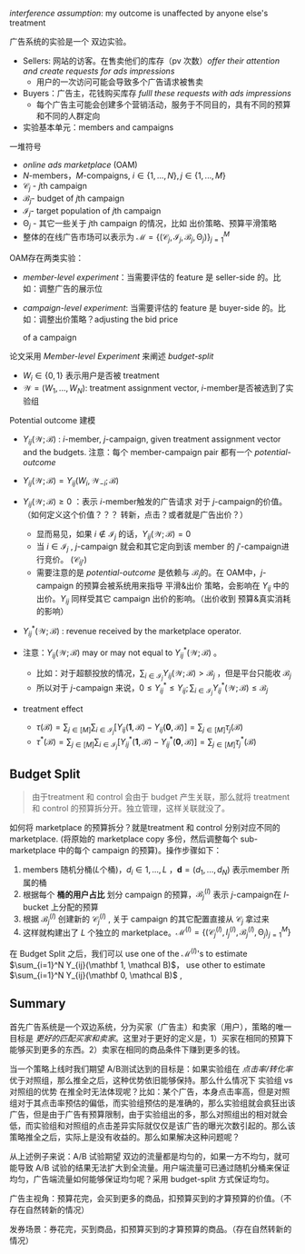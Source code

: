 *interference assumption*:  my outcome is unaffected by anyone else's treatment



广告系统的实验是一个 双边实验。

* Sellers: 网站的访客。在售卖他们的库存（pv 次数）*offer their attention and create requests for ads impressions*
  * 用户的一次访问可能会导致多个广告请求被售卖
* Buyers：广告主，花钱购买库存 *fulll these requests with ads impressions*
  * 每个广告主可能会创建多个营销活动，服务于不同目的，具有不同的预算和不同的人群定向
* 实验基本单元：members and campaigns



一堆符号

* *online ads marketplace* (OAM)
* $N$-members，$M$-compaigns, $i \in \{1, ..., N\}, j\in \{1,...,M\}$
* $\mathcal C_j$ - $j$th campaign
* $\mathcal B_j$- budget of $j$th campaign
* $\mathcal I_j$- target population of $j$th campaign
* $\mathcal \Theta_j$ - 其它一些关于 $j$th campaign 的情况，比如 出价策略、预算平滑策略
* 整体的在线广告市场可以表示为 $\mathcal M=\{(\mathcal C_j, \mathcal I_j, \mathcal B_j, \mathcal \Theta_j)\}_{j=1}^M$



OAM存在两类实验：

* *member-level experiment*：当需要评估的 feature 是 seller-side 的。比如：调整广告的展示位

* *campaign-level experiment*: 当需要评估的 feature 是 buyer-side 的。比如：调整出价策略？adjusting the bid price

  of a campaign



论文采用 *Member-level Experiment* 来阐述 *budget-split*

* $W_i \in \{0, 1\}$ 表示用户是否被 treatment
* $\mathcal W = (W_1, ..., W_N)$: treatment assignment vector, $i$-member是否被选到了实验组



Potential outcome 建模

* $Y_{ij}(\mathcal W; \mathcal B)$ : $i$-member, $j$-campaign, given treatment assignment vector and the budgets. 注意：每个 member-campaign pair 都有一个 *potential-outcome*
* $Y_{ij}(\mathcal W; \mathcal B)=Y_{ij}(W_i, \mathcal W_{-i}; \mathcal B)$
* $Y_{ij}(\mathcal W; \mathcal B) \ge 0$ ：表示 $i$-member触发的广告请求 对于 $j$-campaign的价值。（如何定义这个价值？？？ 转新，点击？或者就是广告出价？）
  * 显而易见，如果 $i\notin \mathcal I_j$ 的话，$Y_{ij}(\mathcal W; \mathcal B) = 0$
  * 当 $i\in \mathcal I_j$ , $j$-campaign 就会和其它定向到该 member 的 $j'$-campaign进行竞价。 ($\mathcal C_{ij'}$)
  * 需要注意的是 *potential-outcome* 是依赖与 $\mathcal B_j$的。在 OAM中，$j$-campaign 的预算会被系统用来指导 平滑&出价 策略，会影响在  $Y_{ij}$ 中的出价。$Y_{ij}$ 同样受其它 campaign 出价的影响。（出价收到 预算&真实消耗的影响）
* $Y_{ij}^*(\mathcal W;\mathcal B)$ : revenue received by the marketplace operator.
* 注意：$Y_{ij}(\mathcal W; \mathcal B)$ may or may not equal to  $Y_{ij}^*(\mathcal W;\mathcal B)$  。
  * 比如：对于超额投放的情况，$\sum_{i\in\mathcal I_j}Y_{ij}(\mathcal W; \mathcal B) > \mathcal B_j$ ，但是平台只能收 $\mathcal B_j$ 
  * 所以对于 $j$-campaign 来说，$0\le Y^*_{ij}\le Y_{ij}; \sum_{i\in \mathcal I_j}Y^*_{ij}(\mathcal W; \mathcal B) \le \mathcal B_j$

* treatment effect
  * $\tau(\mathcal B) = \sum_{j\in[M]}\sum_{i\in \mathcal I_j}[Y_{ij}(\mathbf 1, \mathcal B)-Y_{ij}(\mathbf 0, \mathcal B)] = \sum_{j\in[M]}\tau_j(\mathcal B)$
  * $\tau^*(\mathcal B) = \sum_{j\in[M]}\sum_{i\in \mathcal I_j}[Y^*_{ij}(\mathbf 1, \mathcal B)-Y^*_{ij}(\mathbf 0, \mathcal B)] = \sum_{j\in[M]}\tau^*_j(\mathcal B)$



## Budget Split

> 由于treatment 和 control 会由于 budget 产生关联，那么就将 treatment 和 control 的预算拆分开。独立管理，这样关联就没了。

如何将 marketplace 的预算拆分？就是treatment 和 control 分别对应不同的 marketplace. (将原始的 marketplace copy 多份，然后调整每个 sub-marketplace 中的每个 campaign 的预算)。操作步骤如下：

1. members 随机分桶($L$个桶)，$d_i\in {1, ..., L}$  ，$\mathbf d = (d_1, ..., d_N)$ 表示member 所属的桶
2. 根据每个 **桶的用户占比** 划分 campaign 的预算，$\mathcal B^{(l)}_j$ 表示 $j$-campaign在 $l$-bucket 上分配的预算
3. 根据 $\mathcal B^{(l)}_j$  创建新的 $\mathcal C_j^{(l)}$ , 关于 campaign 的其它配置直接从 $\mathcal C_j$ 拿过来
4. 这样就构建出了 $L$ 个独立的 marketplace。$\mathcal M^{(l)} = \{(\mathcal C_j^{(l)}, I_j^{(l)},\mathcal B_j^{(l)}, \mathcal \Theta_j)_{j=1}^M\}$



在 Budget Split 之后，我们可以 use one of the $\mathcal M^{(l)}$'s to estimate $\sum_{i=1}^N Y_{ij}(\mathbf 1, \mathcal B)$， use other to estimate $\sum_{i=1}^N Y_{ij}(\mathbf 0, \mathcal B)$ ,



## Summary

首先广告系统是一个双边系统，分为买家（广告主）和卖家（用户），策略的唯一目标是 *更好的匹配买家和卖家*。这里对于更好的定义是，1）买家在相同的预算下能够买到更多的东西。2）卖家在相同的商品条件下赚到更多的钱。

当一个策略上线时我们期望 A/B测试达到的目标是：如果实验组在 *点击率/转化率* 优于对照组，那么推全之后，这种优势依旧能够保持。那么什么情况下 实验组 vs 对照组的优势 在推全时无法体现呢？比如：某个广告，本身点击率高，但是对照组对于其点击率预估的偏低，而实验组预估的是准确的，那么实验组就会疯狂出该广告，但是由于广告有预算限制，由于实验组出的多，那么对照组出的相对就会低，而实验组和对照组的点击差异实际就仅仅是该广告的曝光次数引起的。那么该策略推全之后，实际上是没有收益的。那么如果解决这种问题呢？

从上述例子来说：A/B 试验期望 双边的流量都是均匀的，如果一方不均匀，就可能导致 A/B 试验的结果无法扩大到全流量。用户端流量可已通过随机分桶来保证均匀，广告端流量如何能够保证均匀呢？采用 budget-split 方式保证均匀。



广告主视角：预算花完，会买到更多的商品，扣预算买到的才算预算的价值。（不存在自然转新的情况）

发券场景：券花完，买到商品，扣预算买到的才算预算的商品。（存在自然转新的情况）

